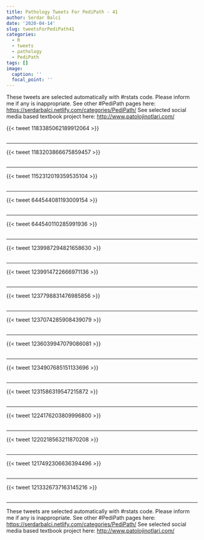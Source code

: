```yaml
---
title: Pathology Tweets For PediPath - 41
author: Serdar Balci
date: '2020-04-14'
slug: tweetsForPediPath41
categories:
  - R
  - tweets
  - pathology
  - PediPath
tags: []
image:
  caption: ''
  focal_point: ''
---
```



These tweets are selected automatically with #rstats code. Please inform me if any is inappropriate.
See other #PediPath pages here: https://serdarbalci.netlify.com/categories/PediPath/ 
See selected social media based textbook project here: http://www.patolojinotlari.com/

{{< tweet 1183385062189912064 >}}
<br>
<br>
<hr>
{{< tweet 1183203866675859457 >}}
<br>
<br>
<hr>
{{< tweet 1152312019359535104 >}}
<br>
<br>
<hr>
{{< tweet 644544081193009154 >}}
<br>
<br>
<hr>
{{< tweet 644540110285991936 >}}
<br>
<br>
<hr>
{{< tweet 1239987294821658630 >}}
<br>
<br>
<hr>
{{< tweet 1239914722666971136 >}}
<br>
<br>
<hr>
{{< tweet 1237798831476985856 >}}
<br>
<br>
<hr>
{{< tweet 1237074285908439079 >}}
<br>
<br>
<hr>
{{< tweet 1236039947079086081 >}}
<br>
<br>
<hr>
{{< tweet 1234907685151133696 >}}
<br>
<br>
<hr>
{{< tweet 1231586319547215872 >}}
<br>
<br>
<hr>
{{< tweet 1224176203809996800 >}}
<br>
<br>
<hr>
{{< tweet 1220218563211870208 >}}
<br>
<br>
<hr>
{{< tweet 1217492306636394496 >}}
<br>
<br>
<hr>
{{< tweet 1213326737163145216 >}}
<br>
<br>
<hr>


These tweets are selected automatically with #rstats code. Please inform me if any is inappropriate.
See other #PediPath pages here: https://serdarbalci.netlify.com/categories/PediPath/ 
See selected social media based textbook project here: http://www.patolojinotlari.com/

